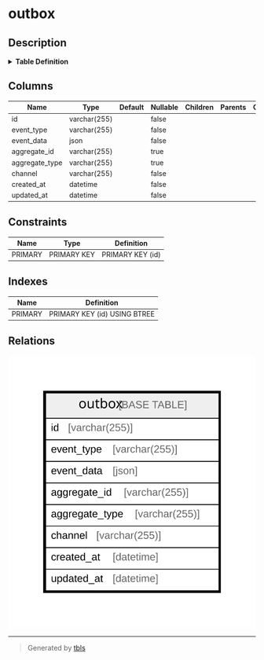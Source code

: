 # outbox

## Description

<details>
<summary><strong>Table Definition</strong></summary>

```sql
CREATE TABLE `outbox` (
  `id` varchar(255) COLLATE utf8mb4_ja_0900_as_cs NOT NULL,
  `event_type` varchar(255) COLLATE utf8mb4_ja_0900_as_cs NOT NULL,
  `event_data` json NOT NULL,
  `aggregate_id` varchar(255) COLLATE utf8mb4_ja_0900_as_cs DEFAULT NULL,
  `aggregate_type` varchar(255) COLLATE utf8mb4_ja_0900_as_cs DEFAULT NULL,
  `channel` varchar(255) COLLATE utf8mb4_ja_0900_as_cs NOT NULL,
  `created_at` datetime NOT NULL,
  `updated_at` datetime NOT NULL,
  PRIMARY KEY (`id`)
) ENGINE=InnoDB DEFAULT CHARSET=utf8mb4 COLLATE=utf8mb4_ja_0900_as_cs
```

</details>

## Columns

| Name | Type | Default | Nullable | Children | Parents | Comment |
| ---- | ---- | ------- | -------- | -------- | ------- | ------- |
| id | varchar(255) |  | false |  |  |  |
| event_type | varchar(255) |  | false |  |  |  |
| event_data | json |  | false |  |  |  |
| aggregate_id | varchar(255) |  | true |  |  |  |
| aggregate_type | varchar(255) |  | true |  |  |  |
| channel | varchar(255) |  | false |  |  |  |
| created_at | datetime |  | false |  |  |  |
| updated_at | datetime |  | false |  |  |  |

## Constraints

| Name | Type | Definition |
| ---- | ---- | ---------- |
| PRIMARY | PRIMARY KEY | PRIMARY KEY (id) |

## Indexes

| Name | Definition |
| ---- | ---------- |
| PRIMARY | PRIMARY KEY (id) USING BTREE |

## Relations

![er](outbox.svg)

---

> Generated by [tbls](https://github.com/k1LoW/tbls)
